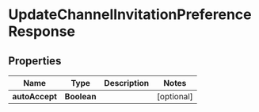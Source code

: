 

# UpdateChannelInvitationPreferenceResponse


## Properties

| Name | Type | Description | Notes |
|------------ | ------------- | ------------- | -------------|
|**autoAccept** | **Boolean** |  |  [optional] |




